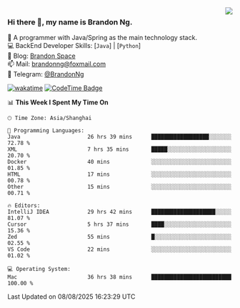 <img  align="right" src="https://github-readme-stats-brandon0824.vercel.app/api/top-langs/?username=brandon0824&layout=compact">

### Hi there 👋, my name is Brandon Ng.

🌱 A programmer with Java/Spring as the main technology stack.  
💻 BackEnd Developer Skills: [`Java`] | [`Python`]  
📝 Blog: [Brandon Space](https://blog.brandonng.cc)  
📫 Mail: brandonng@foxmail.com  
📰 Telegram: [@BrandonNg](https://t.me/BrandonNg24)  

[![wakatime](https://wakatime.com/badge/user/940cafbf-f9d5-4b24-9a07-19bb072f52bb.svg)](https://wakatime.com/@940cafbf-f9d5-4b24-9a07-19bb072f52bb)
[![CodeTime Badge](https://shields.jannchie.com/endpoint?style=plastic&color=&url=https%3A%2F%2Fapi.codetime.dev%2Fv3%2Fusers%2Fshield%3Fuid%3D128%26minutes%3D10080)](https://codetime.dev)

<!--START_SECTION:waka-->
📊 **This Week I Spent My Time On** 

```text
🕑︎ Time Zone: Asia/Shanghai

💬 Programming Languages: 
Java                     26 hrs 39 mins      ██████████████████░░░░░░░   72.78 % 
XML                      7 hrs 35 mins       █████░░░░░░░░░░░░░░░░░░░░   20.70 % 
Docker                   40 mins             ░░░░░░░░░░░░░░░░░░░░░░░░░   01.85 % 
HTML                     17 mins             ░░░░░░░░░░░░░░░░░░░░░░░░░   00.78 % 
Other                    15 mins             ░░░░░░░░░░░░░░░░░░░░░░░░░   00.71 % 

🔥 Editors: 
IntelliJ IDEA            29 hrs 42 mins      ████████████████████░░░░░   81.07 % 
Cursor                   5 hrs 37 mins       ████░░░░░░░░░░░░░░░░░░░░░   15.36 % 
Zed                      55 mins             █░░░░░░░░░░░░░░░░░░░░░░░░   02.55 % 
VS Code                  22 mins             ░░░░░░░░░░░░░░░░░░░░░░░░░   01.02 % 

💻 Operating System: 
Mac                      36 hrs 38 mins      █████████████████████████   100.00 % 
```


 Last Updated on 08/08/2025 16:23:29 UTC
<!--END_SECTION:waka-->
